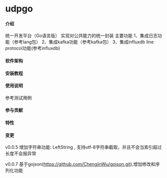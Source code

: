 # udpgo

#### 介绍
统一开发平台（Go语言版）
实现对公共能力的统一封装
主要功能
1、集成日志功能（参考lang包）
2、集成kafka功能（参考kafka包）
3、集成influxdb line protocol功能(参考influxdb)

#### 软件架构



#### 安装教程



#### 使用说明

参考测试用例

#### 参与贡献


#### 特性

#### 变更
v0.0.5 增加字符串功能: LeftString , 支持utf-8字符串截取，并且不会当索引超过长度不会报异常

v0.0.7 基于gojson(https://github.com/ChengjinWu/gojson.git),增加修改和序列化功能


